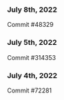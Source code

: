 ### July 8th, 2022

Commit #48329

### July 5th, 2022

Commit #314353


### July 4th, 2022

Commit #72281
